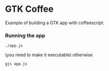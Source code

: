 # GTK Coffee

Example of building a GTK app with coffeescript:


### Running the app

    ./app.js

(you need to make it executable) otherwise

    gjs app.js